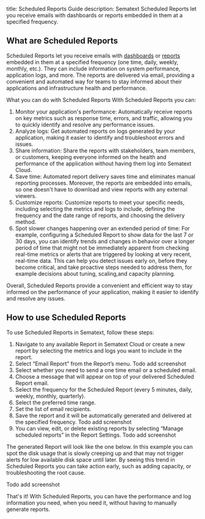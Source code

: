 title: Scheduled Reports Guide description: Sematext Scheduled Reports let you receive emails with dashboards or reports embedded in them at a specified frequency.

## What are Scheduled Reports

Scheduled Reports let you receive emails with [dashboards](https://sematext.com/docs/dashboards/) or [reports](https://sematext.com/docs/dashboards/reports-and-components/) embedded in them at a specified frequency (one time, daily, weekly, monthly, etc.). They can include information on system performance, application logs, and more. The reports are delivered via email, providing a convenient and automated way for teams to stay informed about their applications and infrastructure health and performance.

What you can do with Scheduled Reports
With Scheduled Reports you can:

1. Monitor your application's performance: Automatically receive reports on key metrics such as response time, errors, and traffic, allowing you to quickly identify and resolve any performance issues.
2. Analyze logs: Get automated reports on logs generated by your application, making it easier to identify and troubleshoot errors and issues.
3. Share information: Share the reports with stakeholders, team members, or customers, keeping everyone informed on the health and performance of the application without having them log into Sematext Cloud.
4. Save time: Automated report delivery saves time and eliminates manual reporting processes. Moreover, the reports are embedded into emails, so one doesn't have to download and view reports with any external viewers.
5. Customize reports: Customize reports to meet your specific needs, including selecting the metrics and logs to include, defining the frequency and the date range of reports, and choosing the delivery method.
6. Spot slower changes happening over an extended period of time: For example, configuring a Scheduled Report to show data for the last 7 or 30 days, you can identify trends and changes in behavior over a longer period of time that might not be immediately apparent from checking real-time metrics or alerts that are triggered by looking at very recent, real-time data. This can help you detect issues early on, before they become critical, and take proactive steps needed to address them, for example decisions about tuning, scaling,and capacity planning.

Overall, Scheduled Reports provide a convenient and efficient way to stay informed on the performance of your application, making it easier to identify and resolve any issues.

## How to use Scheduled Reports

To use Scheduled Reports in Sematext, follow these steps:

1. Navigate to any available Report in Sematext Cloud or create a new report by selecting the metrics and logs you want to include in the report.
2. Select “Email Report” from the Report’s menu.
    Todo add screenshot
3. Select whether you need to send a one time email or a scheduled email.
4. Choose a message that will appear on top of your delivered Scheduled Report email.
5. Select the frequency for the Scheduled Report (every 5 minutes, daily, weekly, monthly, quarterly).
6. Select the preferred time range.
7. Set the list of email recipients.
8. Save the report and it will be automatically generated and delivered at the specified frequency.
    Todo add screenshot
9. You can view, edit, or delete existing reports by selecting “Manage scheduled reports” in the Report Settings.
    Todo add screenshot

The generated Report will look like the one below. In this example you can spot the disk usage that is slowly creeping up and that may not trigger alerts for low available disk space until later.  By seeing this trend in Scheduled Reports you can take action early, such as adding capacity, or troubleshooting the root cause.

Todo add screenshot

That's it! With Scheduled Reports, you can have the performance and log information you need, when you need it, without having to manually generate reports.

    
    



